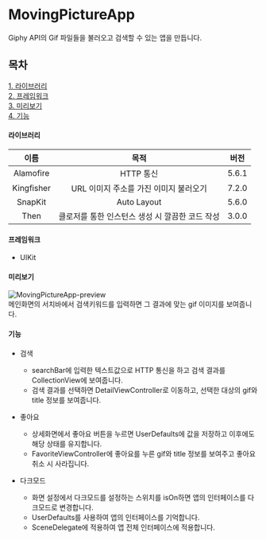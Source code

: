 # MovingPictureApp
Giphy API의 Gif 파일들을 불러오고 검색할 수 있는 앱을 만듭니다.   

## 목차
[1. 라이브러리](#라이브러리)   
[2. 프레임워크](#프레임워크)   
[3. 미리보기](#미리보기)   
[4. 기능](#기능)   

#### 라이브러리   
|이름|목적|버전|
|:------:|:---:|:---:|
|Alamofire|HTTP 통신|5.6.1|
|Kingfisher|URL 이미지 주소를 가진 이미지 불러오기|7.2.0|
|SnapKit|Auto Layout|5.6.0|
|Then|클로저를 통한 인스턴스 생성 시 깔끔한 코드 작성|3.0.0|
   
#### 프레임워크
- UIKit
   
#### 미리보기
![MovingPictureApp-preview](https://user-images.githubusercontent.com/76255765/166660008-96f51191-4093-4c77-b2f7-04a17b5e9811.gif)  
메인화면의 서치바에서 검색키워드를 입력하면 그 결과에 맞는 gif 이미지를 보여줍니다.
  
#### 기능
   
* 검색
  * searchBar에 입력한 텍스트값으로 HTTP 통신을 하고 검색 결과를 CollectionView에 보여줍니다.
  * 검색 결과를 선택하면 DetailViewController로 이동하고, 선택한 대상의 gif와 title 정보를 보여줍니다.

* 좋아요
  * 상세화면에서 좋아요 버튼을 누르면 UserDefaults에 값을 저장하고 이후에도 해당 상태를 유지합니다.
  * FavoriteViewController에 좋아요를 누른 gif와 title 정보를 보여주고 좋아요 취소 시 사라집니다.

* 다크모드
  * 화면 설정에서 다크모드를 설정하는 스위치를 isOn하면 앱의 인터페이스를 다크모드로 변경합니다.
  * UserDefaults를 사용하여 앱의 인터페이스를 기억합니다.
  * SceneDelegate에 적용하여 앱 전체 인터페이스에 적용합니다.
